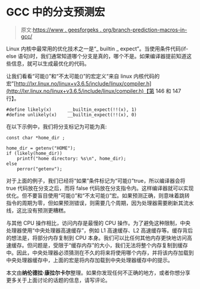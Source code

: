 # GCC 中的分支预测宏

> 原文:[https://www . geesforgeks . org/branch-prediction-macros-in-gcc/](https://www.geeksforgeeks.org/branch-prediction-macros-in-gcc/)

Linux 内核中最常用的优化技术之一是“_ builtin _ expect”。当使用条件代码(if-else 语句)时，我们通常知道哪个分支是真的，哪个不是。如果编译器提前知道这些信息，就可以生成最优化的代码。

让我们看看“可能()”和“不太可能()”的宏定义“来自 linux 内核代码的宏”[http://lxr.linux.no/linux+v3.6.5/include/linux/compiler.h](http://lxr.linux.no/linux+v3.6.5/include/linux/compiler.h)【第 146 和 147 行】。

```
#define likely(x)      __builtin_expect(!!(x), 1)
#define unlikely(x)    __builtin_expect(!!(x), 0)
```

在以下示例中，我们将分支标记为可能为真:

```
const char *home_dir ;

home_dir = getenv("HOME");
if (likely(home_dir)) 
    printf("home directory: %s\n", home_dir);
else
    perror("getenv");
```

对于上面的例子，我们已经将“如果”条件标记为“可能()”true，所以编译器会将 true 代码放在分支之后，而将 false 代码放在分支指令内。这样编译器就可以实现优化。但不要盲目使用“可能()”和“不太可能()”宏。如果预测正确，则意味着跳转指令的周期为零，但如果预测错误，则需要几个周期，因为处理器需要刷新其流水线，这比没有预测更糟糕。

与其他 CPU 操作相比，访问内存是最慢的 CPU 操作。为了避免这种限制，中央处理器使用“中央处理器高速缓存”，例如 L1 高速缓存、L2 高速缓存等。缓存背后的想法是，将部分内存复制到 CPU 本身。我们可以比任何其他内存更快地访问高速缓存。但问题是，受限于“缓存内存”的大小，我们无法将整个内存复制到缓存中。因此，中央处理器必须猜测在不久的将来将使用哪个内存，并将该内存加载到中央处理器缓存中，上面的宏是将内存加载到中央处理器缓存中的提示。

本文由**纳伦德拉·康拉尔卡尔**整理。如果你发现任何不正确的地方，或者你想分享更多关于上面讨论的话题的信息，请写评论。